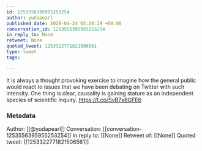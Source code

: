 ```yaml
---
id: 1253556395955253254
author: yudapearl
published_date: 2020-04-24 05:28:29 +00:00
conversation_id: 1253556395955253254
in_reply_to: None
retweet: None
quoted_tweet: 1253322771821506561
type: tweet
tags:

---
```


It is always a thought provoking exercise to imagine how the general public would react to issues that we have been debating on Twitter with such intensity. One thing is clear, causality is gaining stature as an independent species of scientific inquiry. https://t.co/SvB7x8GFE6

### Metadata

Author: [[@yudapearl]]
Conversation: [[conversation-1253556395955253254]]
In reply to: [[None]]
Retweet of: [[None]]
Quoted tweet: [[1253322771821506561]]

